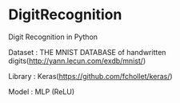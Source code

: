 # DigitRecognition

Digit Recognition in Python

Dataset : THE MNIST DATABASE of handwritten digits(http://yann.lecun.com/exdb/mnist/)

Library : Keras(https://github.com/fchollet/keras/)

Model : MLP (ReLU)
